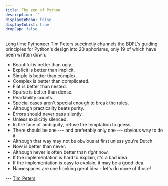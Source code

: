 ```yaml
---
title: The zen of Python
description: ''
displayInMenu: false
displayInList: true
dropCap: false
---
```


Long time Pythoneer Tim Peters succinctly channels the [BDFL](https://docs.python.org/3.3/glossary.html#term-bdfl)'s guiding principles for Python's design into 20 aphorisms, only 19 of which have been written down.

- Beautiful is better than ugly.
- Explicit is better than implicit.
- Simple is better than complex.
- Complex is better than complicated.
- Flat is better than nested.
- Sparse is better than dense.
- Readability counts.
- Special cases aren't special enough to break the rules.
- Although practicality beats purity.
- Errors should never pass silently.
- Unless explicitly silenced.
- In the face of ambiguity, refuse the temptation to guess.
- There should be one --- and preferably only one --- obvious way to do it.
- Although that way may not be obvious at first unless you're Dutch.
- Now is better than never.
- Although never is often better than *right* now.
- If the implementation is hard to explain, it's a bad idea.
- If the implementation is easy to explain, it may be a good idea.
- Namespaces are one honking great idea - let's do more of those!  

--- [Tim Peters](http://c2.com/cgi/wiki?TimPeters)
